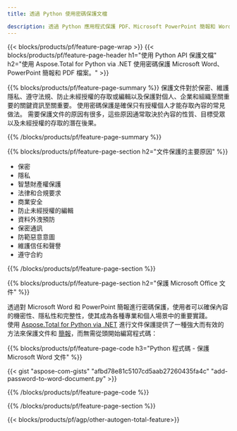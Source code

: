 ```yaml
---
title: 透過 Python 使用密碼保護文檔 

description: 透過 Python 應用程式保護 PDF、Microsoft PowerPoint 簡報和 Word 文件。輕鬆應用密碼。
---
```


{{< blocks/products/pf/feature-page-wrap >}}
{{< blocks/products/pf/feature-page-header h1="使用 Python API 保護文檔" h2="使用 Aspose.Total for Python via .NET 使用密碼保護 Microsoft Word、PowerPoint 簡報和 PDF 檔案。" >}}

{{% blocks/products/pf/feature-page-summary %}}
保護文件對於保密、維護隱私、遵守法規、防止未經授權的存取或編輯以及保護對個人、企業和組織至關重要的關鍵資訊至關重要。 使用密碼保護是確保只有授權個人才能存取內容的常見做法。 需要保護文件的原因有很多，這些原因通常取決於內容的性質、目標受眾以及未經授權的存取的潛在後果。 

{{% /blocks/products/pf/feature-page-summary  %}}

{{% blocks/products/pf/feature-page-section  h2="文件保護的主要原因" %}}

- 保密 
- 隱私 
- 智慧財產權保護 
- 法律和合規要求
- 商業安全 
- 防止未經授權的編輯 
- 資料外洩預防 
- 保密通訊 
- 防範惡意意圖 
- 維護信任和聲譽 
- 遵守合約 

{{% /blocks/products/pf/feature-page-section %}}

{{% blocks/products/pf/feature-page-section  h2="保護 Microsoft Office 文件" %}}

透過對 Microsoft Word 和 PowerPoint 簡報進行密碼保護，使用者可以確保內容的機密性、隱私性和完整性，使其成為各種專業和個人場景中的重要實踐。<br />
使用 [Aspose.Total for Python via .NET](https://products.aspose.com/total/python-net/) 進行文件保護提供了一種強大而有效的方法來保護文件和 [簡報](https://products.aspose.com/total/zh-hant/python-net/protect/powerpoint/)，而無需從頭開始編寫程式碼：<br />

{{% blocks/products/pf/feature-page-code h3="Python 程式碼 - 保護 Microsoft Word 文件" %}}

{{< gist "aspose-com-gists" "afbd78e81c5107cd5aab27260435fa4c" "add-password-to-word-document.py" >}}

{{% /blocks/products/pf/feature-page-code  %}}

{{% /blocks/products/pf/feature-page-section %}}

{{< blocks/products/pf/agp/other-autogen-total-feature>}}